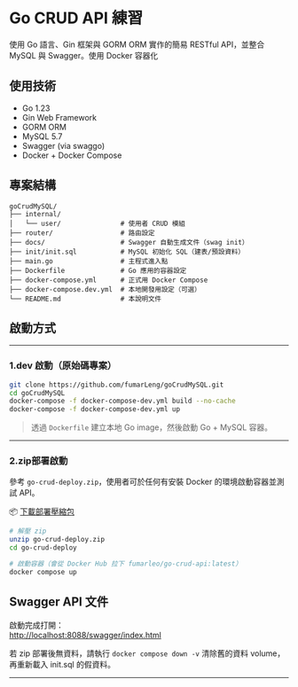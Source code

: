 # Go CRUD API 練習

使用 Go 語言、Gin 框架與 GORM ORM 實作的簡易 RESTful API，並整合 MySQL 與 Swagger。使用 Docker 容器化

##  使用技術

- Go 1.23
- Gin Web Framework
- GORM ORM
- MySQL 5.7
- Swagger (via swaggo)
- Docker + Docker Compose

##  專案結構

```
goCrudMySQL/
├── internal/
│   └── user/               # 使用者 CRUD 模組
├── router/                 # 路由設定
├── docs/                   # Swagger 自動生成文件（swag init）
├── init/init.sql           # MySQL 初始化 SQL（建表/預設資料）
├── main.go                 # 主程式進入點
├── Dockerfile              # Go 應用的容器設定
├── docker-compose.yml      # 正式用 Docker Compose
├── docker-compose.dev.yml  # 本地開發用設定（可選）
└── README.md               # 本說明文件
```

##  啟動方式

---

###  1.dev 啟動（原始碼專案）

```bash
git clone https://github.com/fumarLeng/goCrudMySQL.git
cd goCrudMySQL
docker-compose -f docker-compose-dev.yml build --no-cache
docker-compose -f docker-compose-dev.yml up
```

> 透過 `Dockerfile` 建立本地 Go image，然後啟動 Go + MySQL 容器。

---

###  2.zip部署啟動

參考 `go-crud-deploy.zip`，使用者可於任何有安裝 Docker 的環境啟動容器並測試 API。

📦 [下載部署壓縮包](https://github.com/user-attachments/files/20184588/go-crud-deploy.zip)

```bash
# 解壓 zip
unzip go-crud-deploy.zip
cd go-crud-deploy

# 啟動容器（會從 Docker Hub 拉下 fumarleo/go-crud-api:latest）
docker compose up
```

##  Swagger API 文件

啟動完成打開：  
[http://localhost:8088/swagger/index.html](http://localhost:8088/swagger/index.html)

若 zip 部署後無資料，請執行 `docker compose down -v` 清除舊的資料 volume，再重新載入 init.sql 的假資料。

---
